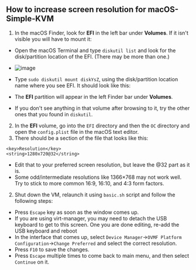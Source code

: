 ## How to increase screen resolution for macOS-Simple-KVM

1. In the macOS Finder, look for **EFI** in the left bar under **Volumes**. If it isn't visible you will have to mount it:
 - Open the macOS Terminal and type `diskutil list` and look for the disk/partition location of the EFI. (There may be more than one.)
 - ![image](https://user-images.githubusercontent.com/95918679/152873359-9f3586e9-32f7-411a-8fd7-25c80a94aeec.png)

 - Type `sudo diskutil mount diskYsZ`, using the disk/partition location name where you see EFI. It should look like this:
 - The **EFI** partition will appear in the left Finder bar under **Volumes**.
 - If you don't see anything in that volume after browsing to it, try the other ones that you found in `diskutil`.
2. In the **EFI** volume, go into the `EFI` directory and then the `OC` directory and open the `config.plist` file in the macOS text editor.
3. There should be a section of the file that looks like this:

```````````````````
<key>Resolution</key>
<string>1280x720@32</string>
```````````````````

 - Edit that to your preferred screen resolution, but leave the @32 part as it is.
 - Some odd/intermediate resolutions like 1366×768 may not work well. Try to stick to more common 16:9, 16:10, and 4:3 form factors.

2. Shut down the VM, relaunch it using `basic.sh` script and follow the following steps:
 - Press `Escape` key as soon as the window comes up.
 - If you are using virt-manager, you may need to detach the USB keyboard to get to this screen. One you are done editing, re-add the USB keyboard and reboot
 - In the interface that comes up, select `Device Manager`->`OVMF Platform Configuration`->`Change Preferred` and select the correct resolution.
 - Press `F10` to save the changes.
 - Press `Escape` multiple times to come back to main menu, and then select `Continue` on it.
